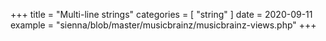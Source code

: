 +++
title = "Multi-line strings"
categories = [ "string" ]
date = 2020-09-11
example = "sienna/blob/master/musicbrainz/musicbrainz-views.php"
+++
